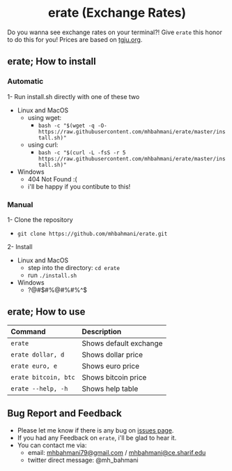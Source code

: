 <h1 align="center">erate (Exchange Rates)</h1>

Do you wanna see exchange rates on your terminal?! Give `erate` this honor to do this for you! Prices are based on [tgju.org](https://www.tgju.org/).
 
## erate; How to install
### Automatic
1- Run install.sh directly with one of these two
 - Linux and MacOS
   - using wget:
     * `bash -c "$(wget -q -O- https://raw.githubusercontent.com/mhbahmani/erate/master/install.sh)"`
   - using curl:
     * `bash -c "$(curl -L -fsS -r 5 https://raw.githubusercontent.com/mhbahmani/erate/master/install.sh)"`
 - Windows
   - 404 Not Found :(
   - i'll be happy if you contibute to this!

### Manual
1- Clone the repository
 * `git clone https://github.com/mhbahmani/erate.git` 

2- Install
 * Linux and MacOS
   * step into the directory: `cd erate`
   * run `./install.sh`
 * Windows
   - ?@#$#%@#%#%^$
   
## erate; How to use

| **Command**                       | **Description**                                       |
|:----------------------------------|:------------------------------------------------------|
|`erate`                            | Shows default exchange                                |
|`erate dollar, d`                  | Shows dollar price                                    |
|`erate euro, e`                    | Shows euro price                                      |
|`erate bitcoin, btc`               | Shows bitcoin price                                   |
|`erate --help, -h`                 | Shows help table                                      |

## Bug Report and Feedback

 * Please let me know if there is any bug on [issues page](https://github.com/mhbahmani/erate/issues).
 * If you had any Feedback on `erate`, i'll be glad to hear it.
 * You can contact me via:
   * email: mhbahmani79@gmail.com / mhbahmani@ce.sharif.edu
   * twitter direct message: @mh_bahmani
